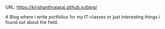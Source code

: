 URL:  https://kirishanthrajaraj.github.io/blog/

A Blog where i write portfolios for my IT-classes or just interesting things i found out about the field.
